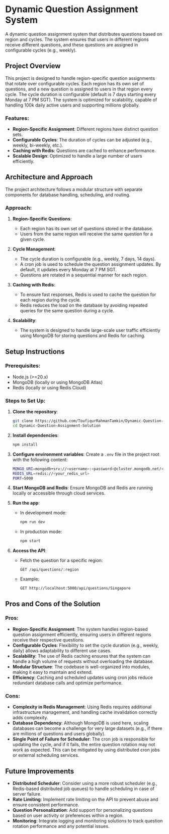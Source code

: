 # Dynamic Question Assignment System

A dynamic question assignment system that distributes questions based on region and cycles. The system ensures that users in different regions receive different questions, and these questions are assigned in configurable cycles (e.g., weekly).

## Project Overview

This project is designed to handle region-specific question assignments that rotate over configurable cycles. Each region has its own set of questions, and a new question is assigned to users in that region every cycle. The cycle duration is configurable (default is 7 days starting every Monday at 7 PM SGT). The system is optimized for scalability, capable of handling 100k daily active users and supporting millions globally.

### Features:
- **Region-Specific Assignment**: Different regions have distinct question sets.
- **Configurable Cycles**: The duration of cycles can be adjusted (e.g., weekly, bi-weekly, etc.).
- **Caching with Redis**: Questions are cached to enhance performance.
- **Scalable Design**: Optimized to handle a large number of users efficiently.
  
## Architecture and Approach

The project architecture follows a modular structure with separate components for database handling, scheduling, and routing.

### Approach:

1. **Region-Specific Questions**:
    - Each region has its own set of questions stored in the database.
    - Users from the same region will receive the same question for a given cycle.

2. **Cycle Management**:
    - The cycle duration is configurable (e.g., weekly, 7 days, 14 days).
    - A cron job is used to schedule the question assignment updates. By default, it updates every Monday at 7 PM SGT.
    - Questions are rotated in a sequential manner for each region.

3. **Caching with Redis**:
    - To ensure fast responses, Redis is used to cache the question for each region during the cycle.
    - Redis reduces the load on the database by avoiding repeated queries for the same question during a cycle.

4. **Scalability**:
    - The system is designed to handle large-scale user traffic efficiently using MongoDB for storing questions and Redis for caching.


## Setup Instructions

### Prerequisites:

- Node.js (>=20.x)
- MongoDB (locally or using MongoDB Atlas)
- Redis (locally or using Redis Cloud)

### Steps to Set Up:

1. **Clone the repository**:
    ```bash
    git clone https://github.com/ToufiqurRahmanTamkin/Dynamic-Question-Assignment-Solution.git
    cd Dynamic-Question-Assignment-Solution
    ```

2. **Install dependencies**:
    ```bash
    npm install
    ```

3. **Configure environment variables**:
    Create a `.env` file in the project root with the following content:
    ```bash
    MONGO_URI=mongodb+srv://<username>:<password>@cluster.mongodb.net/<dbname>?retryWrites=true&w=majority
    REDIS_URL=redis://<your_redis_url>
    PORT=5000
    ```

4. **Start MongoDB and Redis**:
    Ensure MongoDB and Redis are running locally or accessible through cloud services.

5. **Run the app**:
    - In development mode:
      ```bash
      npm run dev
      ```
    - In production mode:
      ```bash
      npm start
      ```

6. **Access the API**:
    - Fetch the question for a specific region:
      ```http
      GET /api/questions/:region
      ```
    - Example:
      ```http
      GET http://localhost:5000/api/questions/Singapore
      ```

## Pros and Cons of the Solution

### Pros:
- **Region-Specific Assignment**: The system handles region-based question assignment efficiently, ensuring users in different regions receive their respective questions.
- **Configurable Cycles**: Flexibility to set the cycle duration (e.g., weekly, daily) allows adaptability to different use cases.
- **Scalability**: The use of Redis caching ensures that the system can handle a high volume of requests without overloading the database.
- **Modular Structure**: The codebase is well-organized into modules, making it easy to maintain and extend.
- **Efficiency**: Caching and scheduled updates using cron jobs reduce redundant database calls and optimize performance.

### Cons:
- **Complexity in Redis Management**: Using Redis requires additional infrastructure management, and handling cache invalidation correctly adds complexity.
- **Database Dependency**: Although MongoDB is used here, scaling databases can become a challenge for very large datasets (e.g., if there are millions of questions and users globally).
- **Single Point of Failure for Scheduler**: The cron job is responsible for updating the cycle, and if it fails, the entire question rotation may not work as expected. This can be mitigated by using distributed cron jobs or external scheduling services.

## Future Improvements

- **Distributed Scheduler**: Consider using a more robust scheduler (e.g., Redis-based distributed job queues) to handle scheduling in case of server failure.
- **Rate Limiting**: Implement rate limiting on the API to prevent abuse and ensure consistent performance.
- **Question Personalization**: Add support for personalizing questions based on user activity or preferences within a region.
- **Monitoring**: Integrate logging and monitoring solutions to track question rotation performance and any potential issues.
  


